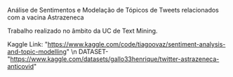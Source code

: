 Análise de Sentimentos e Modelação de Tópicos de Tweets relacionados com a vacina Astrazeneca

Trabalho realizado no âmbito da UC de Text Mining.

Kaggle Link: "https://www.kaggle.com/code/tiagoovaz/sentiment-analysis-and-topic-modelling" \n
DATASET-"https://www.kaggle.com/datasets/gallo33henrique/twitter-astrazeneca-anticovid"
